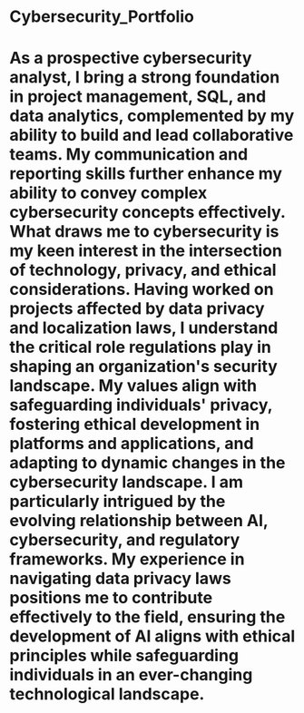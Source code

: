 # Cybersecurity_Portfolio
# As a prospective cybersecurity analyst, I bring a strong foundation in project management, SQL, and data analytics, complemented by my ability to build and lead collaborative teams. My communication and reporting skills further enhance my ability to convey complex cybersecurity concepts effectively. What draws me to cybersecurity is my keen interest in the intersection of technology, privacy, and ethical considerations. Having worked on projects affected by data privacy and localization laws, I understand the critical role regulations play in shaping an organization's security landscape. My values align with safeguarding individuals' privacy, fostering ethical development in platforms and applications, and adapting to dynamic changes in the cybersecurity landscape. I am particularly intrigued by the evolving relationship between AI, cybersecurity, and regulatory frameworks. My experience in navigating data privacy laws positions me to contribute effectively to the field, ensuring the development of AI aligns with ethical principles while safeguarding individuals in an ever-changing technological landscape.
